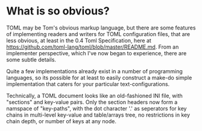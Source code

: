 
What is so obvious?
====

TOML may be Tom's obvious markup language, but there are some features of implementing readers and writers for TOML configuration files, that are less obvious, at least in the 0.4 Toml Specification, here at https://github.com/toml-lang/toml/blob/master/README.md.  From an implementer perspective, which I've now began to experience, there are some subtle details. 

Quite a few implementations already exist in a number of programming languages, so its possible for at least to easily construct a make-do simple implementation that caters for your particular text-configurations. 

Technically, a TOML document looks like an old-fashioned INI file, with "sections" and key-value pairs. Only the section headers now form a namspace of "key-paths", with the dot character  '.' as seperators for key chains in multi-level key-value and table/arrays tree, no restrictions in key chain depth, or number of keys at any node.
